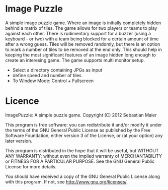 Image Puzzle
=========

A simple image puzzle game. Where an image is initially completely hidden behind a matrix of tiles. The game allows for two players or teams to play against each other. There is rudimentary support for a buzzer (using a keyboard - or two) with a team being blocked for a certain amount of time after a wrong guess. Tiles will be removed randomly,  but there is an option to mark a number of tiles to be removed at the end only. This should help in keeping the most significant features of an image hidden long enough to create an interesing game. The game supports multi monitor setup.

- Select a directory containing JPGs as input
- define speed and number of tiles
- To Window Mode: Control + Fullscreen

Licence
=========

ImagePuzzle: A simple puzzle game.
Copyright (C) 2012  Sebastian Maier

This program is free software: you can redistribute it and/or modify
it under the terms of the GNU General Public License as published by
the Free Software Foundation, either version 3 of the License, or
(at your option) any later version.

This program is distributed in the hope that it will be useful,
but WITHOUT ANY WARRANTY; without even the implied warranty of
MERCHANTABILITY or FITNESS FOR A PARTICULAR PURPOSE.  See the
GNU General Public License for more details.

You should have received a copy of the GNU General Public License
along with this program.  If not, see <http://www.gnu.org/licenses/>.
